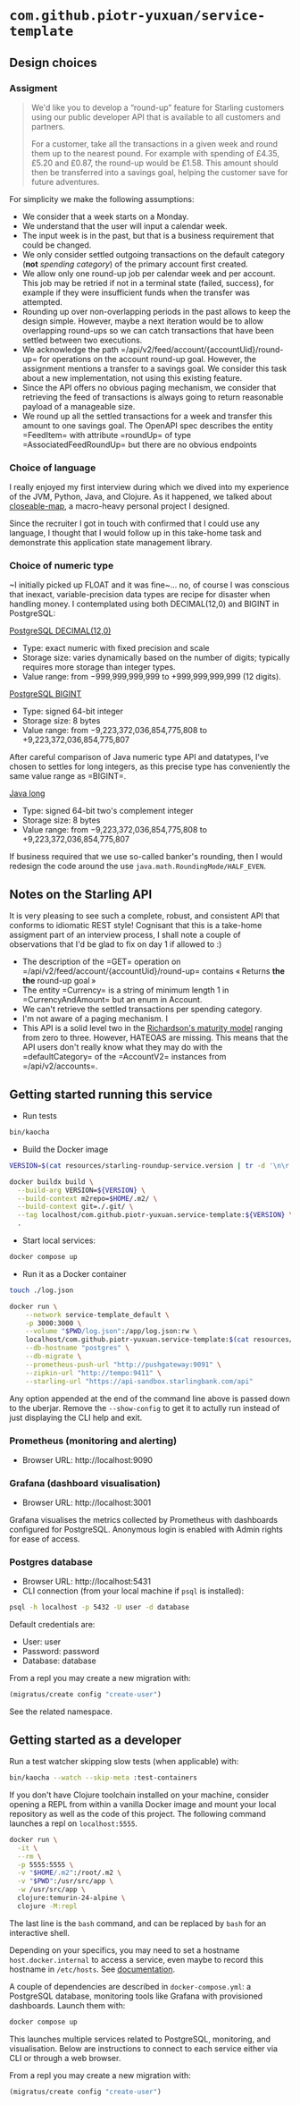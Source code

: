 # `com.github.piotr-yuxuan/service-template`

## Design choices

### Assigment

> We'd like you to develop a “round-up” feature for Starling customers
> using our public developer API that is available to all customers
> and partners.
>
> For a customer, take all the transactions in a given week and round
> them up to the nearest pound. For example with spending of £4.35,
> £5.20 and £0.87, the round-up would be £1.58. This amount should
> then be transferred into a savings goal, helping the customer save
> for future adventures.

For simplicity we make the following assumptions:

- We consider that a week starts on a Monday.
- We understand that the user will input a calendar week.
- The input week is in the past, but that is a business requirement
  that could be changed.
- We only consider settled outgoing transactions on the default
  category (**not** *spending category*) of the primary account first
  created.
- We allow only one round-up job per calendar week and per account.
  This job may be retried if not in a terminal state (failed,
  success), for example if they were insufficient funds when the
  transfer was attempted.
- Rounding up over non-overlapping periods in the past allows to keep
  the design simple. However, maybe a next iteration would be to allow
  overlapping round-ups so we can catch transactions that have been
  settled between two executions.
- We acknowledge the path =/api/v2/feed/account/{accountUid}/round-up=
  for operations on the account round-up goal. However, the assignment
  mentions a transfer to a savings goal. We consider this task about a
  new implementation, not using this existing feature.
- Since the API offers no obvious paging mechanism, we consider that
  retrieving the feed of transactions is always going to return
  reasonable payload of a manageable size.
- We round up all the settled transactions for a week and transfer
  this amount to one savings goal. The OpenAPI spec describes the
  entity =FeedItem= with attribute =roundUp= of type
  =AssociatedFeedRoundUp= but there are no obvious endpoints

### Choice of language

I really enjoyed my first interview during which we dived into my
experience of the JVM, Python, Java, and Clojure. As it happened, we
talked about
[closeable-map](https://cljdoc.org/d/piotr-yuxuan/closeable-map), a
macro-heavy personal project I designed.

Since the recruiter I got in touch with confirmed that I could use any
language, I thought that I would follow up in this take-home task and
demonstrate this application state management library.

### Choice of numeric type

~I initially picked up FLOAT and it was fine~… no, of course I was
conscious that inexact, variable-precision data types are recipe for
disaster when handling money. I contemplated using both DECIMAL(12,0)
and BIGINT in PostgreSQL:

[PostgreSQL DECIMAL(12,0)](https://www.postgresql.org/docs/current/datatype-numeric.html)
- Type: exact numeric with fixed precision and scale
- Storage size: varies dynamically based on the number of digits; typically requires more storage than integer types.
- Value range: from −999,999,999,999 to +999,999,999,999 (12 digits).

[PostgreSQL BIGINT](https://www.postgresql.org/docs/current/datatype-numeric.html)
 - Type: signed 64-bit integer
 - Storage size: 8 bytes
 - Value range: from −9,223,372,036,854,775,808 to +9,223,372,036,854,775,807

After careful comparison of Java numeric type API and datatypes, I've
chosen to settles for long integers, as this precise type has
conveniently the same value range as =BIGINT=.

[Java long](https://docs.oracle.com/javase/tutorial/java/nutsandbolts/datatypes.html)
 - Type: signed 64-bit two's complement integer
 - Storage size: 8 bytes
 - Value range: from −9,223,372,036,854,775,808 to +9,223,372,036,854,775,807

If business required that we use so-called banker's rounding, then I
would redesign the code around the use
`java.math.RoundingMode/HALF_EVEN`.

## Notes on the Starling API

It is very pleasing to see such a complete, robust, and consistent API
that conforms to idiomatic REST style! Cognisant that this is a
take-home assigment part of an interview process, I shall note a
couple of observations that I'd be glad to fix on day 1 if allowed to
:)

- The description of the =GET= operation on
  =/api/v2/feed/account/{accountUid}/round-up= contains « Returns
  **the the** round-up goal »
- The entity =Currency= is a string of minimum length 1 in
  =CurrencyAndAmount= but an enum in Account.
- We can't retrieve the settled transactions per spending category.
- I'm not aware of a paging mechanism. I
- This API is a solid level two in the [Richardson's maturity
  model](https://restfulapi.net/richardson-maturity-model/) ranging
  from zero to three. However, HATEOAS are missing. This means that
  the API users don't really know what they may do with the
  =defaultCategory= of the =AccountV2= instances from
  =/api/v2/accounts=.

## Getting started running this service

- Run tests
``` zsh
bin/kaocha
```

- Build the Docker image
``` zsh
VERSION=$(cat resources/starling-roundup-service.version | tr -d '\n\r')

docker buildx build \
  --build-arg VERSION=${VERSION} \
  --build-context m2repo=$HOME/.m2/ \
  --build-context git=./.git/ \
  --tag localhost/com.github.piotr-yuxuan.service-template:${VERSION} \
  .
```

- Start local services:

``` zsh
docker compose up
```

- Run it as a Docker container

``` zsh
touch ./log.json

docker run \
    --network service-template_default \
    -p 3000:3000 \
    --volume "$PWD/log.json":/app/log.json:rw \
    localhost/com.github.piotr-yuxuan.service-template:$(cat resources/starling-roundup-service.version | tr -d '\n\r') \
    --db-hostname "postgres" \
    --db-migrate \
    --prometheus-push-url "http://pushgateway:9091" \
    --zipkin-url "http://tempo:9411" \
    --starling-url "https://api-sandbox.starlingbank.com/api"
```

Any option appended at the end of the command line above is passed
down to the uberjar. Remove the `--show-config` to get it to actully
run instead of just displaying the CLI help and exit.

### Prometheus (monitoring and alerting)

- Browser URL: http://localhost:9090

### Grafana (dashboard visualisation)

- Browser URL: http://localhost:3001

Grafana visualises the metrics collected by Prometheus with dashboards
configured for PostgreSQL. Anonymous login is enabled with Admin
rights for ease of access.

### Postgres database

- Browser URL: http://localhost:5431
- CLI connection (from your local machine if `psql` is installed):

``` zsh
psql -h localhost -p 5432 -U user -d database
```

Default credentials are:
- User: user
- Password: password
- Database: database

From a repl you may create a new migration with:

``` clojure
(migratus/create config "create-user")
```

See the related namespace.

## Getting started as a developer

Run a test watcher skipping slow tests (when applicable) with:

``` zsh
bin/kaocha --watch --skip-meta :test-containers
```

If you don't have Clojure toolchain installed on your machine,
consider opening a REPL from within a vanilla Docker image and mount
your local repository as well as the code of this project. The
following command launches a repl on `localhost:5555`.

``` zsh
docker run \
  -it \
  --rm \
  -p 5555:5555 \
  -v "$HOME/.m2":/root/.m2 \
  -v "$PWD":/usr/src/app \
  -w /usr/src/app \
  clojure:temurin-24-alpine \
  clojure -M:repl
```

The last line is the `bash` command, and can be replaced by `bash` for
an interactive shell.

Depending on your specifics, you may need to set a hostname
`host.docker.internal` to access a service, even maybe to record this
hostname in `/etc/hosts`. See
[documentation](https://docs.docker.com/desktop/features/networking/#i-want-to-connect-from-a-container-to-a-service-on-the-host).

A couple of dependencies are described in `docker-compose.yml`: a
PostgreSQL database, monitoring tools like Grafana with provisioned
dashboards. Launch them with:

``` zsh
docker compose up
```

This launches multiple services related to PostgreSQL, monitoring, and
visualisation. Below are instructions to connect to each service
either via CLI or through a web browser.

From a repl you may create a new migration with:

``` clojure
(migratus/create config "create-user")
```
